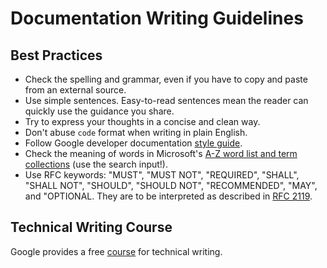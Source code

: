 # Documentation Writing Guidelines

## Best Practices

+ Check the spelling and grammar, even if you have to copy and paste from an external source.
+ Use simple sentences. Easy-to-read sentences mean the reader can quickly use the guidance you share.
+ Try to express your thoughts in a concise and clean way.
+ Don't abuse `code` format when writing in plain English.
+ Follow Google developer documentation [style guide](https://developers.google.com/style).
+ Check the meaning of words in Microsoft's [A-Z word list and term collections](https://docs.microsoft.com/en-us/style-guide/a-z-word-list-term-collections/term-collections/accessibility-terms) (use the search input!).
+ Use RFC keywords: "MUST", "MUST NOT", "REQUIRED", "SHALL", "SHALL NOT", "SHOULD", "SHOULD NOT", "RECOMMENDED",  "MAY", and "OPTIONAL. They are to be interpreted as described in [RFC 2119](https://datatracker.ietf.org/doc/html/rfc2119).

## Technical Writing Course

Google provides a free [course](https://developers.google.com/tech-writing/overview) for technical writing.
